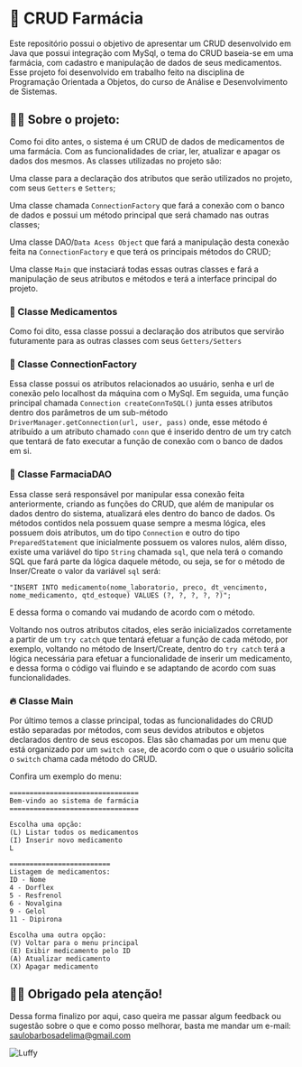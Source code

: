 
# 🤒 CRUD Farmácia
Este repositório possui o objetivo de apresentar um CRUD desenvolvido em Java que possui integração com MySql, o tema do CRUD baseia-se em uma farmácia, com cadastro e manipulação de dados de seus medicamentos. Esse projeto foi desenvolvido em trabalho feito na disciplina de Programação Orientada a Objetos, do curso de Análise e Desenvolvimento de Sistemas.


## 👨‍💻 Sobre o projeto: 

Como foi dito antes, o sistema é um CRUD de dados de medicamentos de uma farmácia. Com as funcionalidades de criar, ler, atualizar e apagar os dados dos mesmos. As classes utilizadas no projeto são: 

Uma classe para a declaração dos atributos que serão utilizados no projeto, com seus ```Getters``` e ```Setters```;

Uma classe chamada ```ConnectionFactory``` que fará a conexão com o banco de dados e possui um método principal que será chamado nas outras classes;

Uma classe DAO/```Data Acess Object``` que fará a manipulação desta conexão feita na ```ConnectionFactory``` e que terá os principais métodos do CRUD;

Uma classe ```Main``` que instaciará todas essas outras classes e fará a manipulação de seus atributos e métodos e terá a interface principal do projeto.


### 💊 Classe Medicamentos

Como foi dito, essa classe possui a declaração dos atributos que servirão futuramente para as outras classes
com seus ```Getters/Setters``` 

### 🔌 Classe ConnectionFactory

Essa classe possui os atributos relacionados ao usuário, senha e url de conexão pelo localhost da máquina com o MySql. Em seguida, uma função principal chamada ```Connection createConnToSQL()```  junta esses atributos dentro dos parâmetros de um sub-método ```DriverManager.getConnection(url, user, pass)```
onde, esse método é atribuído a um atributo chamado ```conn``` que é inserido dentro de um try catch que tentará de fato executar a função de conexão com o banco de dados em si.

### 💉 Classe FarmaciaDAO

Essa classe será responsável por manipular essa conexão feita anteriormente, criando as funções do CRUD, que além de manipular os dados dentro do sistema, atualizará eles dentro do banco de dados. Os métodos contidos nela possuem quase sempre a mesma lógica, eles possuem dois atributos, um do tipo ```Connection``` e outro do tipo ```PreparedStatement``` que inicialmente possuem os valores nulos,
além disso, existe uma variável do tipo ```String``` chamada ```sql```, que nela terá o comando SQL que fará parte da lógica daquele método, ou seja, se for o método de Inser/Create o valor da variável ```sql``` será:

```"INSERT INTO medicamento(nome_laboratorio, preco, dt_vencimento, nome_medicamento, qtd_estoque) VALUES (?, ?, ?, ?, ?)";```

E dessa forma o comando vai mudando de acordo com o método.

Voltando nos outros atributos citados, eles serão inicializados corretamente a partir de um ```try catch```
que tentará efetuar a função de cada método, por exemplo, voltando no método de Insert/Create, dentro do ```try catch```
terá a lógica necessária para efetuar a funcionalidade de inserir um medicamento, e dessa forma o código vai fluindo e se adaptando de acordo com suas funcionalidades.

### 🔥 Classe Main

Por último temos a classe principal, todas as funcionalidades do CRUD estão separadas por métodos, com seus devidos atributos e objetos declarados dentro de seus escopos. Elas são chamadas por um menu 
que está organizado por um ```switch case```, de acordo com o que o usuário solicita o ```switch``` chama cada método do CRUD.

Confira um exemplo do menu: 
```
================================
Bem-vindo ao sistema de farmácia
================================

Escolha uma opção: 
(L) Listar todos os medicamentos
(I) Inserir novo medicamento
L

=========================
Listagem de medicamentos: 
ID - Nome
4 - Dorflex
5 - Resfrenol
6 - Novalgina 
9 - Gelol
11 - Dipirona

Escolha uma outra opção: 
(V) Voltar para o menu principal
(E) Exibir medicamento pelo ID
(A) Atualizar medicamento
(X) Apagar medicamento
```

## 🙏🏻 Obrigado pela atenção!

Dessa forma finalizo por aqui, caso queira me passar algum feedback ou sugestão sobre o que e como posso melhorar, basta me mandar um e-mail: saulobarbosadelima@gmail.com

<img src="https://tenor.com/view/cute-adorable-one-piece-luffy-wave-gif-17513607" alt="Luffy"></img>

